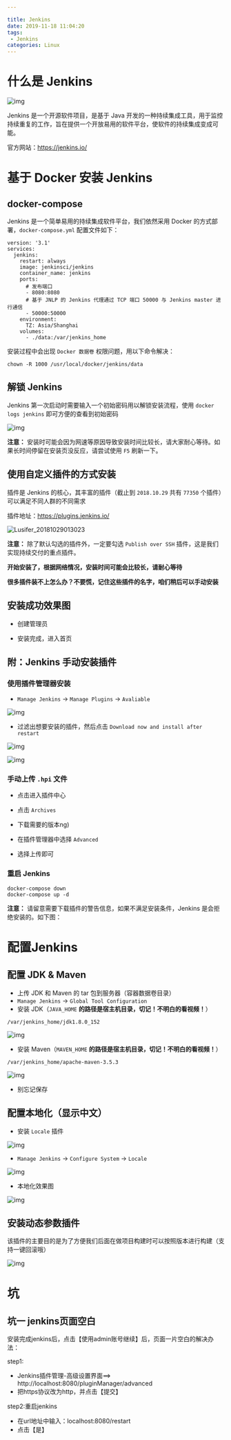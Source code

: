 ```yaml
---

title: Jenkins
date: 2019-11-18 11:04:20
tags: 
 - Jenkins
categories: Linux 
---
```


# 什么是 Jenkins

![img](Jenkins/jenkins_logo.png)

Jenkins 是一个开源软件项目，是基于 Java 开发的一种持续集成工具，用于监控持续重复的工作，旨在提供一个开放易用的软件平台，使软件的持续集成变成可能。

官方网站：https://jenkins.io/

# 基于 Docker 安装 Jenkins

## docker-compose

Jenkins 是一个简单易用的持续集成软件平台，我们依然采用 Docker 的方式部署，`docker-compose.yml` 配置文件如下：

```text
version: '3.1'
services:
  jenkins:
    restart: always
    image: jenkinsci/jenkins
    container_name: jenkins
    ports:
      # 发布端口
      - 8080:8080
      # 基于 JNLP 的 Jenkins 代理通过 TCP 端口 50000 与 Jenkins master 进行通信
      - 50000:50000
    environment:
      TZ: Asia/Shanghai
    volumes:
      - ./data:/var/jenkins_home
```

安装过程中会出现 `Docker 数据卷` 权限问题，用以下命令解决：

```text
chown -R 1000 /usr/local/docker/jenkins/data
```

## 解锁 Jenkins

Jenkins 第一次启动时需要输入一个初始密码用以解锁安装流程，使用 `docker logs jenkins` 即可方便的查看到初始密码

![img](Jenkins/Lusifer_20181029010826.png)

**注意：** 安装时可能会因为网速等原因导致安装时间比较长，请大家耐心等待。如果长时间停留在安装页没反应，请尝试使用 `F5` 刷新一下。

## 使用自定义插件的方式安装

插件是 Jenkins 的核心，其丰富的插件（截止到 `2018.10.29` 共有 `77350` 个插件）可以满足不同人群的不同需求

插件地址：https://plugins.jenkins.io/

![Lusifer_20181029013023](Jenkins/Lusifer_20181029013023.png)

**注意：** 除了默认勾选的插件外，一定要勾选 `Publish over SSH` 插件，这是我们实现持续交付的重点插件。

**开始安装了，根据网络情况，安装时间可能会比较长，请耐心等待**



**很多插件装不上怎么办？不要慌，记住这些插件的名字，咱们稍后可以手动安装**

## 安装成功效果图

- 创建管理员

- 安装完成，进入首页

## 附：Jenkins 手动安装插件

### 使用插件管理器安装

- `Manage Jenkins` -> `Manage Plugins` -> `Avaliable`

![img](Jenkins/Lusifer_20181029015721.png)

- 过滤出想要安装的插件，然后点击 `Download now and install after restart`

![img](Jenkins/Lusifer_20181029015918.png)

![img](Jenkins/Lusifer_20181029020240.png)

### 手动上传 `.hpi` 文件

- 点击进入插件中心

- 点击 `Archives`

- 下载需要的版本ng)

- 在插件管理器中选择 `Advanced`

- 选择上传即可

### 重启 Jenkins

```text
docker-compose down
docker-compose up -d
```



**注意：** 请留意需要下载插件的警告信息，如果不满足安装条件，Jenkins 是会拒绝安装的。如下图：

# 配置Jenkins

## 配置 JDK & Maven

- 上传 JDK 和 Maven 的 tar 包到服务器（容器数据卷目录）
- `Manage Jenkins` -> `Global Tool Configuration`
- 安装 JDK（`JAVA_HOME` **的路径是宿主机目录，切记！不明白的看视频！**）

```text
/var/jenkins_home/jdk1.8.0_152
```

![img](Jenkins/Lusifer_20181029023809.png)

- 安装 Maven（`MAVEN_HOME` **的路径是宿主机目录，切记！不明白的看视频！**）

```text
/var/jenkins_home/apache-maven-3.5.3
```

![img](Jenkins/Lusifer_20181029024653.png)

- 别忘记保存

## 配置本地化（显示中文）

- 安装 `Locale` 插件

![img](Jenkins/Lusifer_20181029032817.png)

- `Manage Jenkins` -> `Configure System` -> `Locale`

![img](Jenkins/Lusifer_20181029033127.png)

- 本地化效果图

![img](Jenkins/Lusifer_20181029042305.png)

## 安装动态参数插件

该插件的主要目的是为了方便我们后面在做项目构建时可以按照版本进行构建（支持一键回滚哦）

![img](Jenkins/Lusifer_20181029050930.png)

# 坑

## 坑一 jenkins页面空白

 安装完成jenkins后，点击【使用admin账号继续】后，页面一片空白的解决办法：

step1:

- Jenkins插件管理-高级设置界面==> http://localhost:8080/pluginManager/advanced
- 把https协议改为http，并点击【提交】

step2:重启jenkins

- 在url地址中输入：localhost:8080/restart
- 点击【是】